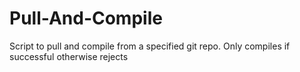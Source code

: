 # Pull-And-Compile
Script to pull and compile from a specified git repo. Only compiles if successful otherwise rejects
